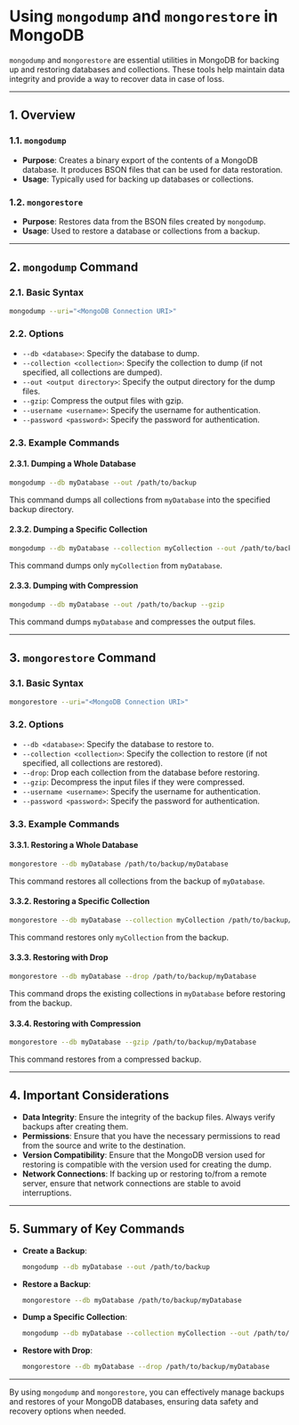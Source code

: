 # **Using `mongodump` and `mongorestore` in MongoDB**

`mongodump` and `mongorestore` are essential utilities in MongoDB for backing up and restoring databases and collections. These tools help maintain data integrity and provide a way to recover data in case of loss.

---

## **1. Overview**

### **1.1. `mongodump`**
- **Purpose**: Creates a binary export of the contents of a MongoDB database. It produces BSON files that can be used for data restoration.
- **Usage**: Typically used for backing up databases or collections.

### **1.2. `mongorestore`**
- **Purpose**: Restores data from the BSON files created by `mongodump`.
- **Usage**: Used to restore a database or collections from a backup.

---

## **2. `mongodump` Command**

### **2.1. Basic Syntax**
```bash
mongodump --uri="<MongoDB Connection URI>"
```

### **2.2. Options**
- `--db <database>`: Specify the database to dump.
- `--collection <collection>`: Specify the collection to dump (if not specified, all collections are dumped).
- `--out <output directory>`: Specify the output directory for the dump files.
- `--gzip`: Compress the output files with gzip.
- `--username <username>`: Specify the username for authentication.
- `--password <password>`: Specify the password for authentication.

### **2.3. Example Commands**

#### **2.3.1. Dumping a Whole Database**
```bash
mongodump --db myDatabase --out /path/to/backup
```
This command dumps all collections from `myDatabase` into the specified backup directory.

#### **2.3.2. Dumping a Specific Collection**
```bash
mongodump --db myDatabase --collection myCollection --out /path/to/backup
```
This command dumps only `myCollection` from `myDatabase`.

#### **2.3.3. Dumping with Compression**
```bash
mongodump --db myDatabase --out /path/to/backup --gzip
```
This command dumps `myDatabase` and compresses the output files.

---

## **3. `mongorestore` Command**

### **3.1. Basic Syntax**
```bash
mongorestore --uri="<MongoDB Connection URI>"
```

### **3.2. Options**
- `--db <database>`: Specify the database to restore to.
- `--collection <collection>`: Specify the collection to restore (if not specified, all collections are restored).
- `--drop`: Drop each collection from the database before restoring.
- `--gzip`: Decompress the input files if they were compressed.
- `--username <username>`: Specify the username for authentication.
- `--password <password>`: Specify the password for authentication.

### **3.3. Example Commands**

#### **3.3.1. Restoring a Whole Database**
```bash
mongorestore --db myDatabase /path/to/backup/myDatabase
```
This command restores all collections from the backup of `myDatabase`.

#### **3.3.2. Restoring a Specific Collection**
```bash
mongorestore --db myDatabase --collection myCollection /path/to/backup/myDatabase/myCollection.bson
```
This command restores only `myCollection` from the backup.

#### **3.3.3. Restoring with Drop**
```bash
mongorestore --db myDatabase --drop /path/to/backup/myDatabase
```
This command drops the existing collections in `myDatabase` before restoring from the backup.

#### **3.3.4. Restoring with Compression**
```bash
mongorestore --db myDatabase --gzip /path/to/backup/myDatabase
```
This command restores from a compressed backup.

---

## **4. Important Considerations**

- **Data Integrity**: Ensure the integrity of the backup files. Always verify backups after creating them.
- **Permissions**: Ensure that you have the necessary permissions to read from the source and write to the destination.
- **Version Compatibility**: Ensure that the MongoDB version used for restoring is compatible with the version used for creating the dump.
- **Network Connections**: If backing up or restoring to/from a remote server, ensure that network connections are stable to avoid interruptions.

---

## **5. Summary of Key Commands**

- **Create a Backup**:
  ```bash
  mongodump --db myDatabase --out /path/to/backup
  ```

- **Restore a Backup**:
  ```bash
  mongorestore --db myDatabase /path/to/backup/myDatabase
  ```

- **Dump a Specific Collection**:
  ```bash
  mongodump --db myDatabase --collection myCollection --out /path/to/backup
  ```

- **Restore with Drop**:
  ```bash
  mongorestore --db myDatabase --drop /path/to/backup/myDatabase
  ```

---

By using `mongodump` and `mongorestore`, you can effectively manage backups and restores of your MongoDB databases, ensuring data safety and recovery options when needed.

